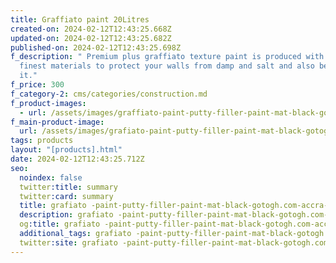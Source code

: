 ```yaml
---
title: Graffiato paint 20Litres
created-on: 2024-02-12T12:43:25.668Z
updated-on: 2024-02-12T12:43:25.682Z
published-on: 2024-02-12T12:43:25.698Z
f_description: " Premium plus graffiato texture paint is produced with the
  finest materials to protect your walls from damp and salt and also beautify
  it."
f_price: 300
f_category-2: cms/categories/construction.md
f_product-images:
  - url: /assets/images/graffiato-paint-putty-filler-paint-mat-black-gotogh.com-accra-ghana.jpg
f_main-product-image:
  url: /assets/images/grafiato-paint-putty-filler-paint-mat-black-gotogh.com-accra-ghana.jpg
tags: products
layout: "[products].html"
date: 2024-02-12T12:43:25.712Z
seo:
  noindex: false
  twitter:title: summary
  twitter:card: summary
  title: grafiato -paint-putty-filler-paint-mat-black-gotogh.com-accra-ghana
  description: grafiato -paint-putty-filler-paint-mat-black-gotogh.com-accra-ghana
  og:title: grafiato -paint-putty-filler-paint-mat-black-gotogh.com-accra-ghana
  additional_tags: grafiato -paint-putty-filler-paint-mat-black-gotogh.com-accra-ghana
  twitter:site: grafiato -paint-putty-filler-paint-mat-black-gotogh.com-accra-ghana
---
```

